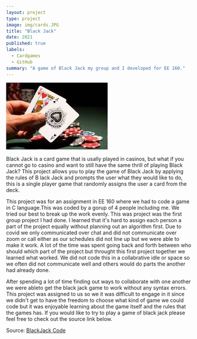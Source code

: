 ```yaml
---
layout: project
type: project
image: img/cards.JPG
title: "Black Jack"
date: 2021
published: true
labels:
  - Cardgames
  - GitHub
summary: "A game of Black Jack my group and I developed for EE 160."
---
```


<img class="img-fluid" src="../img/Blackjack.jfif">

Black Jack is a card game that is usally played in casinos, but what if you cannot go to casino and want to still have the same thrill of playing Black Jack? 
This project allows you to play the game of Black Jack by applying the rules of B lack Jack and prompts the user what they would like to do, this is a single player game that randomly assigns the user a card from the deck.

This project was for an assignment in EE 160 where we had to code a game in C language.This was coded by a gorup of 4 people including me. We tried our best to break up the work evenly. This was project was the first group project I had done. I learned that it's hard to assign each person a part of the project equally without planning out an algorithm first. Due to covid we only communicated over chat and did not communicate over zoom or call either as our schedules did not line up but we were able to make it work. A lot of the time was spent going back and forth between who should which part of the project but throught this first project together we learned what worked. We did not code this in a collabrative idle or space so we often did not communicate well and others would do parts the another had already done. 

After spending a lot of time finding out ways to collaborate with one another we were ableto get the black jack game to work without any syntax errors. This project was assigned to us so we it was difficult to engage in it since we didn't get to have the freedom to choose what kind of game we could code but it was enjoyable learning about the game itself and the rules that the games has. If you would like to try to play a game of black jack please feel free to check out the source link below. 


Source: <a href="https://replit.com/@lindangyuen/Black-jack?v=1#blackjack.c">BlackJack Code</a>
